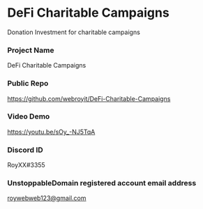 # DeFi Charitable Campaigns
Donation Investment for charitable campaigns

### Project Name
DeFi Charitable Campaigns

### Public Repo
https://github.com/webroyit/DeFi-Charitable-Campaigns

### Video Demo
https://youtu.be/sOy_-NJ5TqA

### Discord ID
RoyXX#3355

### UnstoppableDomain registered account email address
roywebweb123@gmail.com
